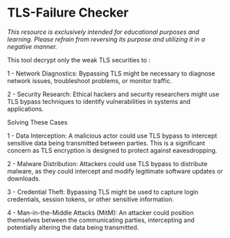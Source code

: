 # TLS-Failure Checker

*This resource is exclusively intended for educational purposes and learning. Please refrain from reversing its purpose and utilizing it in a negative manner.*

This tool decrypt only the weak TLS securities to : 

1 - Network Diagnostics: Bypassing TLS might be necessary to diagnose network issues, troubleshoot problems, or monitor traffic. 

2 - Security Research: Ethical hackers and security researchers might use TLS bypass techniques to identify vulnerabilities in systems and applications. 

Solving These Cases 

1 - Data Interception: A malicious actor could use TLS bypass to intercept sensitive data being transmitted between parties. This is a significant concern as TLS encryption is designed to protect against eavesdropping.

2 - Malware Distribution: Attackers could use TLS bypass to distribute malware, as they could intercept and modify legitimate software updates or downloads. 

3 - Credential Theft: Bypassing TLS might be used to capture login credentials, session tokens, or other sensitive information.

4 - Man-in-the-Middle Attacks (MitM): An attacker could position themselves between the communicating parties, intercepting and potentially altering the data being transmitted. 
